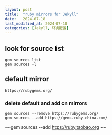 ```yaml
---
layout: post
title:  "ruby mirrors for Jekyll"
date:   2024-07-18
last_modified_at: 2024-07-18
categories: [Jekyll, 环境配置]
---
```


## look for source list
```
gem sources list
gem sources -l
```

## default mirror
```
https://rubygems.org/
```

### delete default and add cn mirrors
```
gem sources --remove https://rubygems.org/
gem sources --add https://gems.ruby-china.com/
```

~~gem sources --add https://ruby.taobao.org ~~